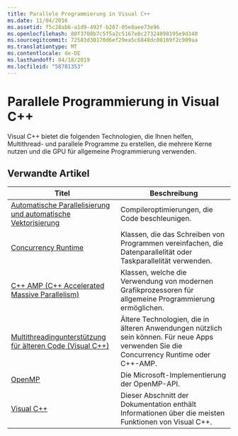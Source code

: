 ```yaml
---
title: Parallele Programmierung in Visual C++
ms.date: 11/04/2016
ms.assetid: f5c28ab6-a1d9-492f-b207-05e8aee73e96
ms.openlocfilehash: 80f3708b7c5f5a2c5167e0c27324898195e9d340
ms.sourcegitcommit: 72583d30170d6ef29ea5c6848dc00169f2c909aa
ms.translationtype: MT
ms.contentlocale: de-DE
ms.lasthandoff: 04/18/2019
ms.locfileid: "58781353"
---
```

# <a name="parallel-programming-in-visual-c"></a>Parallele Programmierung in Visual C++

Visual C++ bietet die folgenden Technologien, die Ihnen helfen, Multithread- und parallele Programme zu erstellen, die mehrere Kerne nutzen und die GPU für allgemeine Programmierung verwenden.

## <a name="related-articles"></a>Verwandte Artikel

|Titel|Beschreibung|
|-----------|-----------------|
|[Automatische Parallelisierung und automatische Vektorisierung](auto-parallelization-and-auto-vectorization.md)|Compileroptimierungen, die Code beschleunigen.|
|[Concurrency Runtime](concrt/concurrency-runtime.md)|Klassen, die das Schreiben von Programmen vereinfachen, die Datenparallelität oder Taskparallelität verwenden.|
|[C++ AMP (C++ Accelerated Massive Parallelism)](amp/cpp-amp-cpp-accelerated-massive-parallelism.md)|Klassen, welche die Verwendung von modernen Grafikprozessoren für allgemeine Programmierung ermöglichen.|
|[Multithreadingunterstützung für älteren Code (Visual C++)](multithreading-support-for-older-code-visual-cpp.md)|Ältere Technologien, die in älteren Anwendungen nützlich sein können. Für neue Apps verwenden Sie die Concurrency Runtime oder C++-AMP.|
|[OpenMP](openmp/openmp-in-visual-cpp.md)|Die Microsoft-Implementierung der OpenMP-API.|
|[Visual C++](../overview/visual-cpp-in-visual-studio.md)|Dieser Abschnitt der Dokumentation enthält Informationen über die meisten Funktionen von Visual C++.|